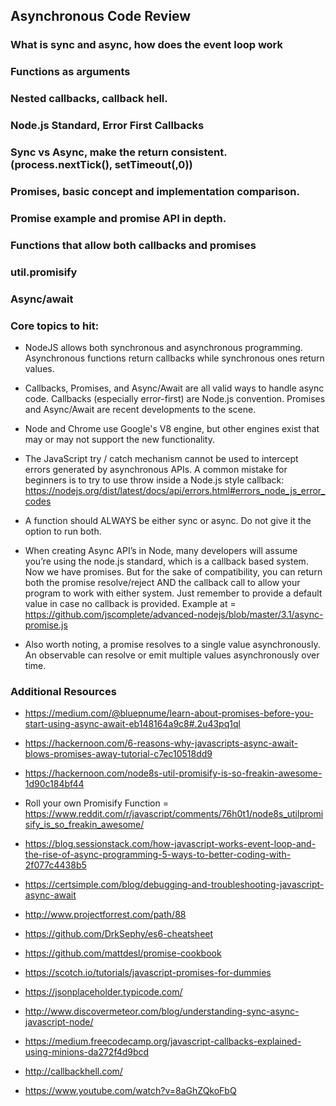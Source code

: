 ## Asynchronous Code Review

### What is sync and async, how does the event loop work

### Functions as arguments

### Nested callbacks, callback hell.

### Node.js Standard, Error First Callbacks

### Sync vs Async, make the return consistent. (process.nextTick(), setTimeout(,0))

### Promises, basic concept and implementation comparison.

### Promise example and promise API in depth.

### Functions that allow both callbacks and promises

### util.promisify

### Async/await



### Core topics to hit:

* NodeJS allows both synchronous and asynchronous programming. Asynchronous functions return callbacks while synchronous ones return values.

* Callbacks, Promises, and Async/Await are all valid ways to handle async code. Callbacks (especially error-first) are Node.js convention. Promises and Async/Await are recent developments to the scene.

* Node and Chrome use Google's V8 engine, but other engines exist that may or may not support the new functionality.

* The JavaScript try / catch mechanism cannot be used to intercept errors generated by asynchronous APIs. A common mistake for beginners is to try to use throw inside a Node.js style callback:
https://nodejs.org/dist/latest/docs/api/errors.html#errors_node_js_error_codes 

* A function should ALWAYS be either sync or async. Do not give it the option to run both. 

* When creating Async API’s in Node, many developers will assume you’re using the node.js standard, which is a callback based system. Now we have promises. But for the sake of compatibility, you can return both the promise resolve/reject AND the callback call to allow your program to work with either system. Just remember to provide a default value in case no callback is provided. Example at = https://github.com/jscomplete/advanced-nodejs/blob/master/3.1/async-promise.js

* Also worth noting, a promise resolves to a single value asynchronously. An observable can resolve or emit multiple values asynchronously over time.

### Additional Resources

* https://medium.com/@bluepnume/learn-about-promises-before-you-start-using-async-await-eb148164a9c8#.2u43pq1ql

* https://hackernoon.com/6-reasons-why-javascripts-async-await-blows-promises-away-tutorial-c7ec10518dd9

* https://hackernoon.com/node8s-util-promisify-is-so-freakin-awesome-1d90c184bf44

* Roll your own Promisify Function = https://www.reddit.com/r/javascript/comments/76h0t1/node8s_utilpromisify_is_so_freakin_awesome/

* https://blog.sessionstack.com/how-javascript-works-event-loop-and-the-rise-of-async-programming-5-ways-to-better-coding-with-2f077c4438b5

* https://certsimple.com/blog/debugging-and-troubleshooting-javascript-async-await

* http://www.projectforrest.com/path/88

* https://github.com/DrkSephy/es6-cheatsheet

* https://github.com/mattdesl/promise-cookbook

* https://scotch.io/tutorials/javascript-promises-for-dummies

* https://jsonplaceholder.typicode.com/

* http://www.discovermeteor.com/blog/understanding-sync-async-javascript-node/

* https://medium.freecodecamp.org/javascript-callbacks-explained-using-minions-da272f4d9bcd

* http://callbackhell.com/

* https://www.youtube.com/watch?v=8aGhZQkoFbQ